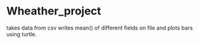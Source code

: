 # Wheather_project
takes data from csv writes mean() of different fields on file and plots bars using turtle.
